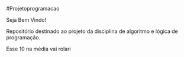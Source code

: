 ﻿#Projetoprogramacao

Seja Bem Vindo!

Repositório destinado ao projeto da disciplina de algoritmo e lógica de programação.

Esse 10 na média vai rolari

